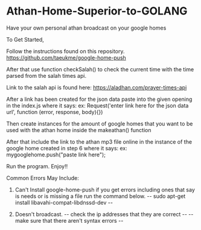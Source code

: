 # Athan-Home-Superior-to-GOLANG
Have your own personal athan broadcast on your google homes

To Get Started, 

Follow the instructions found on this repository.
https://github.com/taeukme/google-home-push

After that use function checkSalah() to check the current time with the time parsed from the salah times api.

Link to the salah api is found here:
https://aladhan.com/prayer-times-api

After a link has been created for the json data paste into the given opening in the index.js where it says:
ex: Request('enter link here for the json data url', function (error, response, body){})

Then create instances for the amount of google homes that you want to be used with the athan home inside the makeathan()
function

After that include the link to the athan mp3 file online in the instance of the google home created in step 6
where it says:
ex: mygooglehome.push("paste link here");

Run the program. Enjoy!!


Common Errors May Include:

1. Can't Install google-home-push if you get errors including ones that say is needs or is missing a file run the command below.
--       sudo apt-get install libavahi-compat-libdnssd-dev     --

2. Doesn't broadcast.
--       check the ip addresses that they are correct      --
--       make sure that there aren't syntax errors    --
